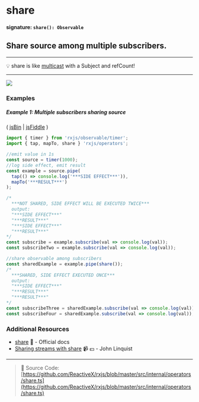 # share

#### signature: `share(): Observable`

## Share source among multiple subscribers.

---

:bulb: share is like [multicast](multicast.md) with a Subject and refCount!

---

<a href="https://ultimateangular.com/?ref=76683_kee7y7vk"><img src="https://ultimateangular.com/assets/img/banners/ua-leader.svg"></a>

### Examples

##### Example 1: Multiple subscribers sharing source

( [jsBin](http://jsbin.com/jobiyomari/1/edit?js,console) |
[jsFiddle](https://jsfiddle.net/btroncone/Lmesxxaq/) )

```js
import { timer } from 'rxjs/observable/timer';
import { tap, mapTo, share } 'rxjs/operators';

//emit value in 1s
const source = timer(1000);
//log side effect, emit result
const example = source.pipe(
  tap(() => console.log('***SIDE EFFECT***')),
  mapTo('***RESULT***')
);

/*
  ***NOT SHARED, SIDE EFFECT WILL BE EXECUTED TWICE***
  output:
  "***SIDE EFFECT***"
  "***RESULT***"
  "***SIDE EFFECT***"
  "***RESULT***"
*/
const subscribe = example.subscribe(val => console.log(val));
const subscribeTwo = example.subscribe(val => console.log(val));

//share observable among subscribers
const sharedExample = example.pipe(share());
/*
  ***SHARED, SIDE EFFECT EXECUTED ONCE***
  output:
  "***SIDE EFFECT***"
  "***RESULT***"
  "***RESULT***"
*/
const subscribeThree = sharedExample.subscribe(val => console.log(val));
const subscribeFour = sharedExample.subscribe(val => console.log(val));
```

### Additional Resources

* [share](http://reactivex.io/rxjs/class/es6/Observable.js~Observable.html#instance-method-share)
  :newspaper: - Official docs
* [Sharing streams with share](https://egghead.io/lessons/rxjs-sharing-streams-with-share?course=step-by-step-async-javascript-with-rxjs)
  :video_camera: :dollar: - John Linquist

---

> :file_folder: Source Code:
> [https://github.com/ReactiveX/rxjs/blob/master/src/internal/operators/share.ts](https://github.com/ReactiveX/rxjs/blob/master/src/internal/operators/share.ts)
